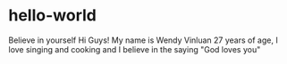 # hello-world
Believe in yourself
Hi Guys!
 My name is Wendy Vinluan 27 years of age, I love singing and cooking and I believe in the saying "God loves you"
